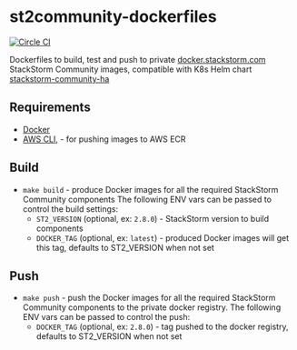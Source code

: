 # st2community-dockerfiles
[![Circle CI](https://circleci.com/gh/StackStorm/st2community-dockerfiles.svg?style=shield&circle-token=c95b686e92e5927403b478b4becc2962ba28399c)](https://circleci.com/gh/StackStorm/workflows/st2community-dockerfiles)

Dockerfiles to build, test and push to private [docker.stackstorm.com](https://docker.stackstorm.com) StackStorm Community images,
compatible with K8s Helm chart [stackstorm-community-ha](https://github.com/StackStorm/stackstorm-community-ha)

## Requirements
* [Docker](https://docs.docker.com/install/)
* [AWS CLI](https://docs.aws.amazon.com/cli/latest/userguide/installing.html), - for pushing images to AWS ECR

## Build
- `make build` - produce Docker images for all the required StackStorm Community components
  The following ENV vars can be passed to control the build settings:
  - `ST2_VERSION` (optional, ex: `2.8.0`) - StackStorm version to build components
  - `DOCKER_TAG` (optional, ex: `latest`) - produced Docker images will get this tag, defaults to ST2_VERSION when not set

## Push
- `make push` - push the Docker images for all the required StackStorm Community components to the private docker registry.
  The following ENV vars can be passed to control the push:
  - `DOCKER_TAG` (optional, ex: `2.8.0`) - tag pushed to the docker registry, defaults to ST2_VERSION when not set
